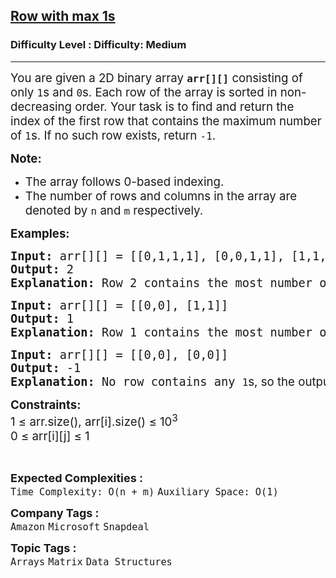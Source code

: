 <h2><a href="https://www.geeksforgeeks.org/problems/row-with-max-1s0023/1">Row with max 1s</a></h2><h3>Difficulty Level : Difficulty: Medium</h3><hr><div class="problems_problem_content__Xm_eO"><p><span style="font-size: 14pt;">You are given a 2D binary array <code><strong>arr[][]</strong></code> consisting of only <code>1</code>s and <code>0</code>s. Each row of the array is sorted in non-decreasing order. Your task is to find and return the index of the first row that contains the maximum number of <code>1</code>s. If no such row exists, return <code>-1</code>.</span></p>
<p><span style="font-size: 14pt;"><strong>Note:</strong></span></p>
<ul>
<li><span style="font-size: 14pt;">The array follows 0-based indexing.</span></li>
<li><span style="font-size: 14pt;">The number of rows and columns in the array are denoted by <code>n</code> and <code>m</code> respectively.</span></li>
</ul>
<p><span style="font-size: 14pt;"><strong>Examples:</strong></span></p>
<pre><span style="font-size: 14pt;"><strong>Input: </strong>arr[][] = [[0,1,1,1], [0,0,1,1], [1,1,1,1], [0,0,0,0]]
<strong>Output:</strong> 2
<strong>Explanation:</strong> Row 2 contains the most number of <code>1</code><span style="font-family: -apple-system, BlinkMacSystemFont, 'Segoe UI', Roboto, Oxygen, Ubuntu, Cantarell, 'Open Sans', 'Helvetica Neue', sans-serif;">s (4 </span><code>1</code><span style="font-family: -apple-system, BlinkMacSystemFont, 'Segoe UI', Roboto, Oxygen, Ubuntu, Cantarell, 'Open Sans', 'Helvetica Neue', sans-serif;">s). Hence, the output is </span><code>2</code><span style="font-family: -apple-system, BlinkMacSystemFont, 'Segoe UI', Roboto, Oxygen, Ubuntu, Cantarell, 'Open Sans', 'Helvetica Neue', sans-serif;">.</span></span></pre>
<pre><span style="font-size: 14pt;"><strong>Input: </strong>arr[][] = [[0,0], [1,1]]
<strong>Output:</strong> 1
<strong>Explanation:</strong> Row 1 contains the most number of <code>1</code><span style="font-family: -apple-system, BlinkMacSystemFont, 'Segoe UI', Roboto, Oxygen, Ubuntu, Cantarell, 'Open Sans', 'Helvetica Neue', sans-serif;">s (2 </span><code>1</code><span style="font-family: -apple-system, BlinkMacSystemFont, 'Segoe UI', Roboto, Oxygen, Ubuntu, Cantarell, 'Open Sans', 'Helvetica Neue', sans-serif;">s). Hence, the output is </span><code>1</code><span style="font-family: -apple-system, BlinkMacSystemFont, 'Segoe UI', Roboto, Oxygen, Ubuntu, Cantarell, 'Open Sans', 'Helvetica Neue', sans-serif;">.</span></span></pre>
<pre><span style="font-size: 14pt;"><strong>Input: </strong>arr[][] = [[0,0], [0,0]]
<strong>Output:</strong> -1
<strong>Explanation:</strong> No row contains any <code>1</code><span style="font-family: -apple-system, BlinkMacSystemFont, 'Segoe UI', Roboto, Oxygen, Ubuntu, Cantarell, 'Open Sans', 'Helvetica Neue', sans-serif;">s, so the output is </span><code>-1</code><span style="font-family: -apple-system, BlinkMacSystemFont, 'Segoe UI', Roboto, Oxygen, Ubuntu, Cantarell, 'Open Sans', 'Helvetica Neue', sans-serif;">.</span></span></pre>
<p><span style="font-size: 14pt;"><strong>Constraints:</strong><br>1 ≤ arr.size(), arr[i].size()&nbsp;≤ 10<sup>3<br></sup>0 ≤ arr[i][j] ≤ 1&nbsp;</span></p></div><br><p><span style=font-size:18px><strong>Expected Complexities : </strong><br><code>Time Complexity: O(n + m)</code>&nbsp;<code>Auxiliary Space: O(1)</code>&nbsp;<p><span style=font-size:18px><strong>Company Tags : </strong><br><code>Amazon</code>&nbsp;<code>Microsoft</code>&nbsp;<code>Snapdeal</code>&nbsp;<br><p><span style=font-size:18px><strong>Topic Tags : </strong><br><code>Arrays</code>&nbsp;<code>Matrix</code>&nbsp;<code>Data Structures</code>&nbsp;